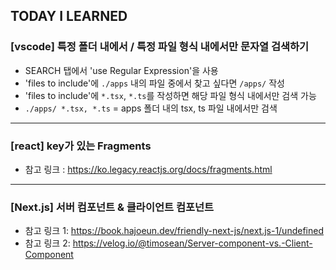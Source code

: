 ## TODAY I LEARNED

### [vscode] 특정 폴더 내에서 / 특정 파일 형식 내에서만 문자열 검색하기

- SEARCH 탭에서 'use Regular Expression'을 사용
- 'files to include'에 `./apps` 내의 파일 중에서 찾고 싶다면 `/apps/` 작성
- 'files to include'에 `*.tsx`, `*.ts`를 작성하면 해당 파일 형식 내에서만 검색 가능
- `./apps/ *.tsx, *.ts` = apps 폴더 내의 tsx, ts 파일 내에서만 검색

---

### [react] key가 있는 Fragments

- 참고 링크 : https://ko.legacy.reactjs.org/docs/fragments.html

---

### [Next.js] 서버 컴포넌트 & 클라이언트 컴포넌트

- 참고 링크 1: https://book.hajoeun.dev/friendly-next-js/next.js-1/undefined
- 참고 링크 2: https://velog.io/@timosean/Server-component-vs.-Client-Component
